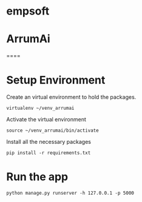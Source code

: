 # empsoft
# ArrumAi
====
# Setup Environment
Create an virtual environment to hold the packages.


    virtualenv ~/venv_arrumai

Activate the virtual environment


    source ~/venv_arrumai/bin/activate

Install all the necessary packages


    pip install -r requirements.txt

# Run the app

    python manage.py runserver -h 127.0.0.1 -p 5000

